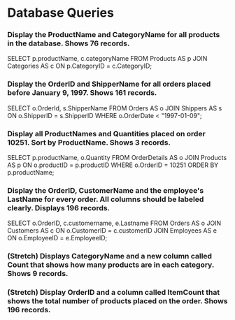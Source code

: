 # Database Queries

### Display the ProductName and CategoryName for all products in the database. Shows 76 records.

SELECT 
	p.productName, 
    c.categoryName 
FROM Products AS p
JOIN Categories AS c ON p.CategoryID = c.CategoryID;

### Display the OrderID and ShipperName for all orders placed before January 9, 1997. Shows 161 records.

SELECT 
	o.OrderId,
    s.ShipperName
FROM Orders AS o
JOIN Shippers AS s ON o.ShipperID = s.ShipperID
WHERE o.OrderDate < "1997-01-09";


### Display all ProductNames and Quantities placed on order 10251. Sort by ProductName. Shows 3 records.

SELECT 
	p.productName,
    o.Quantity
FROM OrderDetails AS o
JOIN Products AS p ON o.productID = p.productID
WHERE o.OrderID = 10251
ORDER BY p.productName;

### Display the OrderID, CustomerName and the employee's LastName for every order. All columns should be labeled clearly. Displays 196 records.

SELECT 
    o.OrderID,
    c.customername,
    e.Lastname
FROM Orders AS o
JOIN Customers AS c ON o.CustomerID = c.customerID
JOIN Employees AS e ON o.EmployeeID = e.EmployeeID;

### (Stretch)  Displays CategoryName and a new column called Count that shows how many products are in each category. Shows 9 records.

### (Stretch) Display OrderID and a  column called ItemCount that shows the total number of products placed on the order. Shows 196 records. 